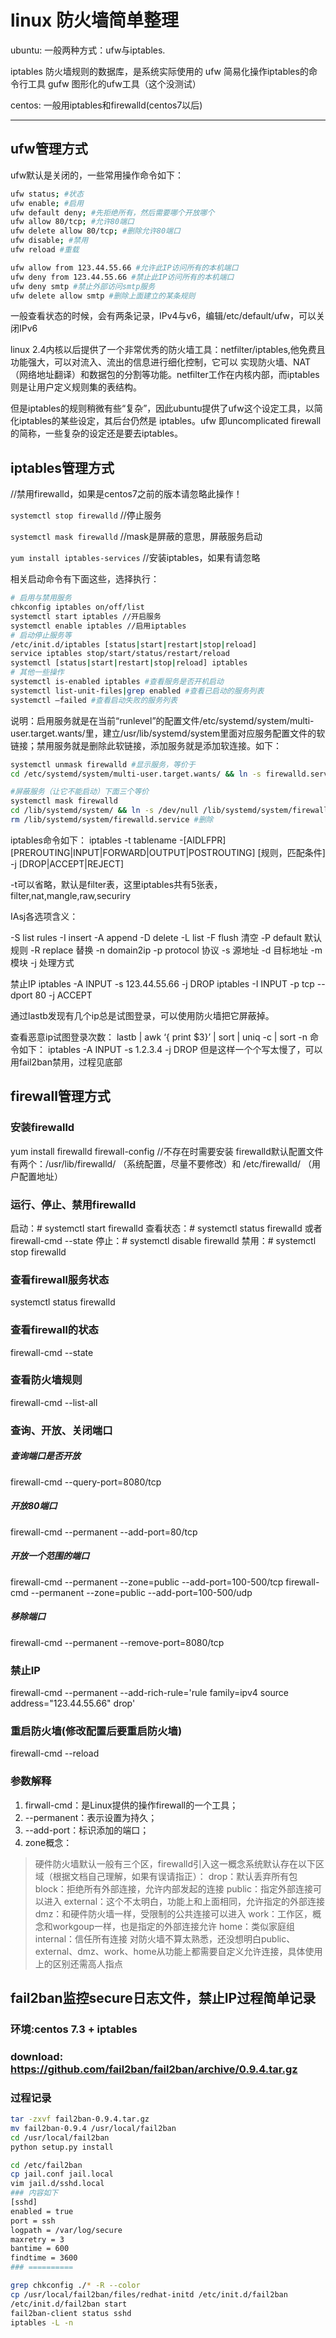 # linux 防火墙简单整理

ubuntu: 一般两种方式：ufw与iptables.

iptables    防火墙规则的数据库，是系统实际使用的
ufw         简易化操作iptables的命令行工具
gufw        图形化的ufw工具（这个没测试）

centos: 一般用iptables和firewalld(centos7以后)

-----

## ufw管理方式

ufw默认是关闭的，一些常用操作命令如下：

```bash
ufw status; #状态
ufw enable; #启用
ufw default deny; #先拒绝所有，然后需要哪个开放哪个
ufw allow 80/tcp; #允许80端口
ufw delete allow 80/tcp; #删除允许80端口
ufw disable; #禁用
ufw reload #重载

ufw allow from 123.44.55.66 #允许此IP访问所有的本机端口
ufw deny from 123.44.55.66 #禁止此IP访问所有的本机端口
ufw deny smtp #禁止外部访问smtp服务
ufw delete allow smtp #删除上面建立的某条规则
```

一般查看状态的时候，会有两条记录，IPv4与v6，编辑/etc/default/ufw，可以关闭IPv6

linux 2.4内核以后提供了一个非常优秀的防火墙工具：netfilter/iptables,他免费且功能强大，可以对流入、流出的信息进行细化控制，它可以 实现防火墙、NAT（网络地址翻译）和数据包的分割等功能。netfilter工作在内核内部，而iptables则是让用户定义规则集的表结构。

但是iptables的规则稍微有些“复杂”，因此ubuntu提供了ufw这个设定工具，以简化iptables的某些设定，其后台仍然是 iptables。ufw 即uncomplicated firewall的简称，一些复杂的设定还是要去iptables。


## iptables管理方式
//禁用firewalld，如果是centos7之前的版本请忽略此操作！

`systemctl stop firewalld` //停止服务

`systemctl mask firewalld` //mask是屏蔽的意思，屏蔽服务启动

`yum install iptables-services` //安装iptables，如果有请忽略

相关启动命令有下面这些，选择执行：

```bash
# 启用与禁用服务
chkconfig iptables on/off/list
systemctl start iptables //开启服务
systemctl enable iptables //启用iptables
# 启动停止服务等
/etc/init.d/iptables [status|start|restart|stop|reload]
service iptables stop/start/status/restart/reload
systemctl [status|start|restart|stop|reload] iptables
# 其他一些操作
systemctl is-enabled iptables #查看服务是否开机启动
systemctl list-unit-files|grep enabled #查看已启动的服务列表
systemctl –failed #查看启动失败的服务列表
```

说明：启用服务就是在当前“runlevel”的配置文件/etc/systemd/system/multi-user.target.wants/里，建立/usr/lib/systemd/system里面对应服务配置文件的软链接；禁用服务就是删除此软链接，添加服务就是添加软连接。如下：
```bash
systemctl unmask firewalld #显示服务，等价于
cd /etc/systemd/system/multi-user.target.wants/ && ln -s firewalld.service /lib/systemd/system/firewalld.service

#屏蔽服务（让它不能启动）下面三个等价
systemctl mask firewalld
cd /lib/systemd/system/ && ln -s /dev/null /lib/systemd/system/firewalld.service 
rm /lib/systemd/system/firewalld.service #删除
```

iptables命令如下：
iptables -t tablename -[AIDLFPR] [PREROUTING|INPUT|FORWARD|OUTPUT|POSTROUTING] [规则，匹配条件] -j [DROP|ACCEPT|REJECT]

-t可以省略，默认是filter表，这里iptables共有5张表，filter,nat,mangle,raw,securiry

IAsj各选项含义：

-S  list rules
-I  insert
-A  append
-D  delete
-L  list
-F  flush 清空
-P  default 默认规则
-R  replace 替换
-n  domain2ip
-p  protocol 协议
-s  源地址
-d  目标地址
-m  模块
-j  处理方式

禁止IP
iptables -A INPUT -s 123.44.55.66 -j DROP
iptables -I INPUT -p tcp --dport 80 -j ACCEPT

通过lastb发现有几个ip总是试图登录，可以使用防火墙把它屏蔽掉。

查看恶意ip试图登录次数：
lastb | awk ‘{ print $3}’ | sort | uniq -c | sort -n
命令如下：
iptables -A INPUT -s 1.2.3.4 -j DROP
但是这样一个个写太慢了，可以用fail2ban禁用，过程见底部



## firewall管理方式
### 安装firewalld
yum install firewalld firewall-config //不存在时需要安装
firewalld默认配置文件有两个：/usr/lib/firewalld/ （系统配置，尽量不要修改）和 /etc/firewalld/ （用户配置地址）

### 运行、停止、禁用firewalld
启动：# systemctl start  firewalld
查看状态：# systemctl status firewalld 或者 firewall-cmd --state
停止：# systemctl disable firewalld
禁用：# systemctl stop firewalld

### 查看firewall服务状态
systemctl status firewalld

### 查看firewall的状态
firewall-cmd --state

### 查看防火墙规则
firewall-cmd --list-all

### 查询、开放、关闭端口

##### 查询端口是否开放
firewall-cmd --query-port=8080/tcp
##### 开放80端口
firewall-cmd --permanent --add-port=80/tcp
##### 开放一个范围的端口
firewall-cmd --permanent --zone=public --add-port=100-500/tcp
firewall-cmd --permanent --zone=public --add-port=100-500/udp
##### 移除端口
firewall-cmd --permanent --remove-port=8080/tcp

### 禁止IP
firewall-cmd --permanent --add-rich-rule='rule family=ipv4 source address="123.44.55.66" drop'

### 重启防火墙(修改配置后要重启防火墙)
firewall-cmd --reload

### 参数解释
1. firwall-cmd：是Linux提供的操作firewall的一个工具；
2. --permanent：表示设置为持久；
3. --add-port：标识添加的端口；
4. zone概念：
> 硬件防火墙默认一般有三个区，firewalld引入这一概念系统默认存在以下区域（根据文档自己理解，如果有误请指正）：
drop：默认丢弃所有包
block：拒绝所有外部连接，允许内部发起的连接
public：指定外部连接可以进入
external：这个不太明白，功能上和上面相同，允许指定的外部连接
dmz：和硬件防火墙一样，受限制的公共连接可以进入
work：工作区，概念和workgoup一样，也是指定的外部连接允许
home：类似家庭组
internal：信任所有连接
对防火墙不算太熟悉，还没想明白public、external、dmz、work、home从功能上都需要自定义允许连接，具体使用上的区别还需高人指点




## fail2ban监控secure日志文件，禁止IP过程简单记录

### 环境:centos 7.3 + iptables
### download: https://github.com/fail2ban/fail2ban/archive/0.9.4.tar.gz
### 过程记录

```bash
tar -zxvf fail2ban-0.9.4.tar.gz
mv fail2ban-0.9.4 /usr/local/fail2ban
cd /usr/local/fail2ban
python setup.py install

cd /etc/fail2ban
cp jail.conf jail.local
vim jail.d/sshd.local
### 内容如下
[sshd]
enabled = true
port = ssh
logpath = /var/log/secure
maxretry = 3
bantime = 600
findtime = 3600
### ==========

grep chkconfig ./* -R --color
cp /usr/local/fail2ban/files/redhat-initd /etc/init.d/fail2ban
/etc/init.d/fail2ban start
fail2ban-client status sshd
iptables -L -n
```
